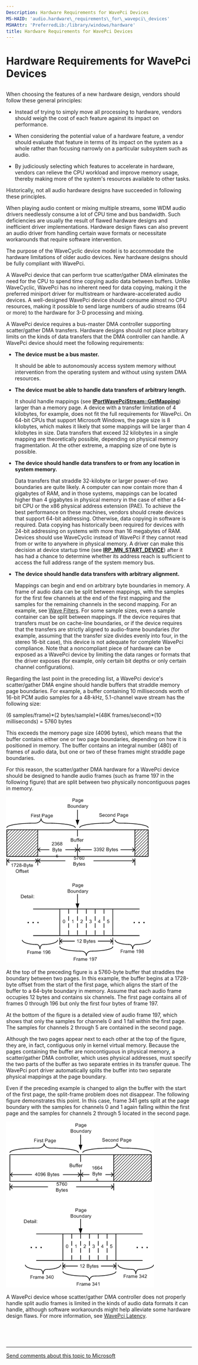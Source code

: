 ```yaml
---
Description: Hardware Requirements for WavePci Devices
MS-HAID: 'audio.hardware\_requirements\_for\_wavepci\_devices'
MSHAttr: 'PreferredLib:/library/windows/hardware'
title: Hardware Requirements for WavePci Devices
---
```


# Hardware Requirements for WavePci Devices


## <span id="hardware_requirements_for_wavepci_devices"></span><span id="HARDWARE_REQUIREMENTS_FOR_WAVEPCI_DEVICES"></span>


When choosing the features of a new hardware design, vendors should follow these general principles:

-   Instead of trying to simply move all processing to hardware, vendors should weigh the cost of each feature against its impact on performance.

-   When considering the potential value of a hardware feature, a vendor should evaluate that feature in terms of its impact on the system as a whole rather than focusing narrowly on a particular subsystem such as audio.

-   By judiciously selecting which features to accelerate in hardware, vendors can relieve the CPU workload and improve memory usage, thereby making more of the system's resources available to other tasks.

Historically, not all audio hardware designs have succeeded in following these principles.

When playing audio content or mixing multiple streams, some WDM audio drivers needlessly consume a lot of CPU time and bus bandwidth. Such deficiencies are usually the result of flawed hardware designs and inefficient driver implementations. Hardware design flaws can also prevent an audio driver from handling certain wave formats or necessitate workarounds that require software intervention.

The purpose of the WaveCyclic device model is to accommodate the hardware limitations of older audio devices. New hardware designs should be fully compliant with WavePci.

A WavePci device that can perform true scatter/gather DMA eliminates the need for the CPU to spend time copying audio data between buffers. Unlike WaveCyclic, WavePci has no inherent need for data copying, making it the preferred miniport driver for multistream or hardware-accelerated audio devices. A well-designed WavePci device should consume almost no CPU resources, making it possible to send large numbers of audio streams (64 or more) to the hardware for 3-D processing and mixing.

A WavePci device requires a bus-master DMA controller supporting scatter/gather DMA transfers. Hardware designs should not place arbitrary limits on the kinds of data transfers that the DMA controller can handle. A WavePci device should meet the following requirements:

-   **The device must be a bus master.**

    It should be able to autonomously access system memory without intervention from the operating system and without using system DMA resources.

-   **The device must be able to handle data transfers of arbitrary length.**

    It should handle mappings (see [**IPortWavePciStream::GetMapping**](audio.iportwavepcistream_getmapping)) larger than a memory page. A device with a transfer limitation of 4 kilobytes, for example, does not fit the full requirements for WavePci. On 64-bit CPUs that support Microsoft Windows, the page size is 8 kilobytes, which makes it likely that some mappings will be larger than 4 kilobytes in size. Data transfers that exceed 32 kilobytes in a single mapping are theoretically possible, depending on physical memory fragmentation. At the other extreme, a mapping size of one byte is possible.

-   **The device should handle data transfers to or from any location in system memory.**

    Data transfers that straddle 32-kilobyte or larger power-of-two boundaries are quite likely. A computer can now contain more than 4 gigabytes of RAM, and in those systems, mappings can be located higher than 4 gigabytes in physical memory in the case of either a 64-bit CPU or the x86 physical address extension (PAE). To achieve the best performance on these machines, vendors should create devices that support 64-bit addressing. Otherwise, data copying in software is required. Data copying has historically been required for devices with 24-bit addressing on systems with more than 16 megabytes of RAM. Devices should use WaveCyclic instead of WavePci if they cannot read from or write to anywhere in physical memory. A driver can make this decision at device startup time (see [**IRP\_MN\_START\_DEVICE**](kernel.irp_mn_start_device)) after it has had a chance to determine whether its address reach is sufficient to access the full address range of the system memory bus.

-   **The device should handle data transfers with arbitrary alignment.**

    Mappings can begin and end on arbitrary byte boundaries in memory. A frame of audio data can be split between mappings, with the samples for the first few channels at the end of the first mapping and the samples for the remaining channels in the second mapping. For an example, see [Wave Filters](wave-filters.md). For some sample sizes, even a sample container can be split between mappings. If the device requires that transfers must be on cache-line boundaries, or if the device requires that the transfers are strictly aligned to audio-frame boundaries (for example, assuming that the transfer size divides evenly into four, in the stereo 16-bit case), this device is not adequate for complete WavePci compliance. Note that a noncompliant piece of hardware can be exposed as a WavePci device by limiting the data ranges or formats that the driver exposes (for example, only certain bit depths or only certain channel configurations).

Regarding the last point in the preceding list, a WavePci device's scatter/gather DMA engine should handle buffers that straddle memory page boundaries. For example, a buffer containing 10 milliseconds worth of 16-bit PCM audio samples for a 48-kHz, 5.1-channel wave stream has the following size:

(6 samples/frame)\*(2 bytes/sample)\*(48K frames/second)\*(10 milliseconds) = 5760 bytes

This exceeds the memory page size (4096 bytes), which means that the buffer contains either one or two page boundaries, depending on how it is positioned in memory. The buffer contains an integral number (480) of frames of audio data, but one or two of these frames might straddle page boundaries.

For this reason, the scatter/gather DMA hardware for a WavePci device should be designed to handle audio frames (such as frame 197 in the following figure) that are split between two physically noncontiguous pages in memory.

![diagram illustrating an audio buffer at an offset from the start of a page](images/framealign.png)

At the top of the preceding figure is a 5760-byte buffer that straddles the boundary between two pages. In this example, the buffer begins at a 1728-byte offset from the start of the first page, which aligns the start of the buffer to a 64-byte boundary in memory. Assume that each audio frame occupies 12 bytes and contains six channels. The first page contains all of frames 0 through 196 but only the first four bytes of frame 197.

At the bottom of the figure is a detailed view of audio frame 197, which shows that only the samples for channels 0 and 1 fall within the first page. The samples for channels 2 through 5 are contained in the second page.

Although the two pages appear next to each other at the top of the figure, they are, in fact, contiguous only in kernel virtual memory. Because the pages containing the buffer are noncontiguous in physical memory, a scatter/gather DMA controller, which uses physical addresses, must specify the two parts of the buffer as two separate entries in its transfer queue. The WavePci port driver automatically splits the buffer into two separate physical mappings at the page boundary.

Even if the preceding example is changed to align the buffer with the start of the first page, the split-frame problem does not disappear. The following figure demonstrates this point. In this case, frame 341 gets split at the page boundary with the samples for channels 0 and 1 again falling within the first page and the samples for channels 2 through 5 located in the second page.

![diagram illustrating an audio buffer aligned to the start of a page](images/framealign2.png)

A WavePci device whose scatter/gather DMA controller does not properly handle split audio frames is limited in the kinds of audio data formats it can handle, although software workarounds might help alleviate some hardware design flaws. For more information, see [WavePci Latency](wavepci-latency.md).

 

 


--------------------
[Send comments about this topic to Microsoft](mailto:wsddocfb@microsoft.com?subject=Documentation%20feedback%20[audio\audio]:%20Hardware%20Requirements%20for%20WavePci%20Devices%20%20RELEASE:%20%287/14/2016%29&body=%0A%0APRIVACY%20STATEMENT%0A%0AWe%20use%20your%20feedback%20to%20improve%20the%20documentation.%20We%20don't%20use%20your%20email%20address%20for%20any%20other%20purpose,%20and%20we'll%20remove%20your%20email%20address%20from%20our%20system%20after%20the%20issue%20that%20you're%20reporting%20is%20fixed.%20While%20we're%20working%20to%20fix%20this%20issue,%20we%20might%20send%20you%20an%20email%20message%20to%20ask%20for%20more%20info.%20Later,%20we%20might%20also%20send%20you%20an%20email%20message%20to%20let%20you%20know%20that%20we've%20addressed%20your%20feedback.%0A%0AFor%20more%20info%20about%20Microsoft's%20privacy%20policy,%20see%20http://privacy.microsoft.com/en-us/default.aspx. "Send comments about this topic to Microsoft")


